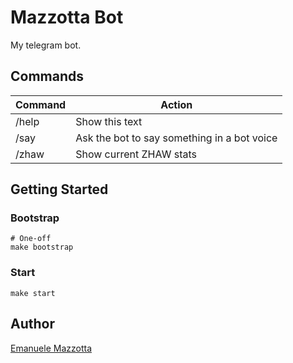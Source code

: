 # Mazzotta Bot

My telegram bot.

## Commands

|Command|Action|
|---|---|
|/help|Show this text|
|/say|Ask the bot to say something in a bot voice|
|/zhaw|Show current ZHAW stats|

## Getting Started

### Bootstrap

```
# One-off
make bootstrap
```

### Start

```
make start
```

## Author

[Emanuele Mazzotta](mailto:hello@mazzotta.me)
